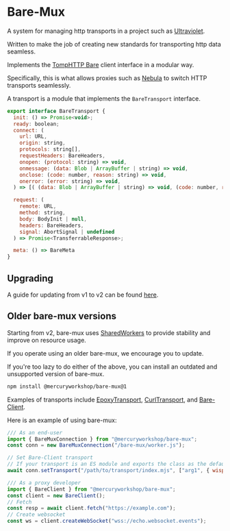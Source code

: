 # Bare-Mux

A system for managing http transports in a project such as [Ultraviolet](https://github.com/Titaniumnetwork-dev/Ultraviolet).

Written to make the job of creating new standards for transporting http data seamless.

Implements the [TompHTTP Bare](https://github.com/tomphttp/specifications/) client interface in a modular way.

Specifically, this is what allows proxies such as [Nebula](https://github.com/NebulaServices/Nebula) to switch HTTP transports seamlessly.

A transport is a module that implements the `BareTransport` interface.
```js
export interface BareTransport {
  init: () => Promise<void>;
  ready: boolean;
  connect: (
    url: URL,
    origin: string,
    protocols: string[],
    requestHeaders: BareHeaders,
    onopen: (protocol: string) => void,
    onmessage: (data: Blob | ArrayBuffer | string) => void,
    onclose: (code: number, reason: string) => void,
    onerror: (error: string) => void,
  ) => [( (data: Blob | ArrayBuffer | string) => void, (code: number, reason: string) => void )] => void;

  request: (
    remote: URL,
    method: string,
    body: BodyInit | null,
    headers: BareHeaders,
    signal: AbortSignal | undefined
  ) => Promise<TransferrableResponse>;

  meta: () => BareMeta
}
```
## Upgrading

A guide for updating from v1 to v2 can be found [here](https://github.com/MercuryWorkshop/bare-mux/blob/master/documentation/Upgrading.md).

## Older bare-mux versions

Starting from v2, bare-mux uses [SharedWorkers](https://developer.mozilla.org/en-US/docs/Web/API/SharedWorker) to provide stability and improve on resource usage.

If you operate using an older bare-mux, we encourage you to update.

If you're too lazy to do either of the above, you can install an outdated and unsupported version of bare-mux.

```sh
npm install @mercuryworkshop/bare-mux@1
```

Examples of transports include [EpoxyTransport](https://github.com/MercuryWorkshop/EpoxyTransport),  [CurlTransport](https://github.com/MercuryWorkshop/CurlTransport), and [Bare-Client](https://github.com/MercuryWorkshop/Bare-as-module3).

Here is an example of using bare-mux:
```js
/// As an end-user
import { BareMuxConnection } from "@mercuryworkshop/bare-mux";
const conn = new BareMuxConnection("/bare-mux/worker.js");

// Set Bare-Client transport
// If your transport is an ES module and exports the class as the default export
await conn.setTransport("/path/to/transport/index.mjs", ["arg1", { wisp: "wss://wisp.mercurywork.shop" }, "arg3"]);

/// As a proxy developer
import { BareClient } from "@mercuryworkshop/bare-mux";
const client = new BareClient();
// Fetch
const resp = await client.fetch("https://example.com");
// Create websocket
const ws = client.createWebSocket("wss://echo.websocket.events");
```
